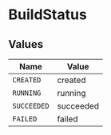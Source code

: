 # BuildStatus


## Values

| Name        | Value       |
| ----------- | ----------- |
| `CREATED`   | created     |
| `RUNNING`   | running     |
| `SUCCEEDED` | succeeded   |
| `FAILED`    | failed      |